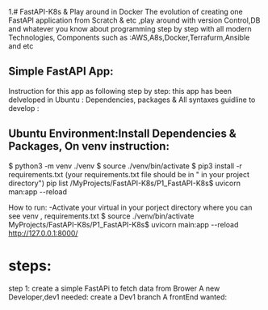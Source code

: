 1.# FastAPI-K8s & Play around in Docker 
The evolution of  creating one FastAPI application from Scratch & etc ,play around with version Control,DB and whatever you know about programming step by step with all modern Technologies, Components such as :AWS,A8s,Docker,Terrafurm,Ansible and etc


Simple FastAPI App:
--------------------
Instruction for this app as following step by step:
this app has been delveloped in  Ubuntu :
Dependencies, packages &  All syntaxes guidline to develop :

Ubuntu Environment:Install Dependencies & Packages, On venv  instruction:
---------------------------------------------------------------------------
$ python3 -m venv ./venv
$ source ./venv/bin/activate
$ pip3 install -r requirements.txt (your requirements.txt file should be in  " in your project directory")
   pip list
   /MyProjects/FastAPI-K8s/P1_FastAPI-K8s$ uvicorn man:app --reload

How to run:
-Activate your virtual in your porject directory where you can see  venv , requirements.txt 
   $ source ./venv/bin/activate
   MyProjects/FastAPI-K8s/P1_FastAPI-K8s$  uvicorn main:app --reload
   http://127.0.0.1:8000/

# steps:
step 1: create a simple FastAPi to fetch data from Brower
A new Developer,dev1 needed: create a  Dev1 branch 
A frontEnd wanted:
